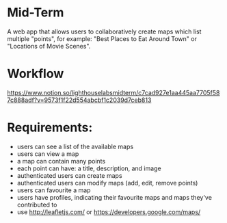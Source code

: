 # Mid-Term

A web app that allows users to collaboratively create maps which list multiple "points", for example: "Best Places to Eat Around Town" or "Locations of Movie Scenes".

# Workflow
https://www.notion.so/lighthouselabsmidterm/c7cad927e1aa445aa7705f587c888adf?v=9573f1f22d554abcbf1c2039d7ceb813

# Requirements:

- users can see a list of the available maps
- users can view a map
- a map can contain many points
- each point can have: a title, description, and image
- authenticated users can create maps
- authenticated users can modify maps (add, edit, remove points)
- users can favourite a map
- users have profiles, indicating their favourite maps and maps they've contributed to
- use http://leafletjs.com/ or https://developers.google.com/maps/
